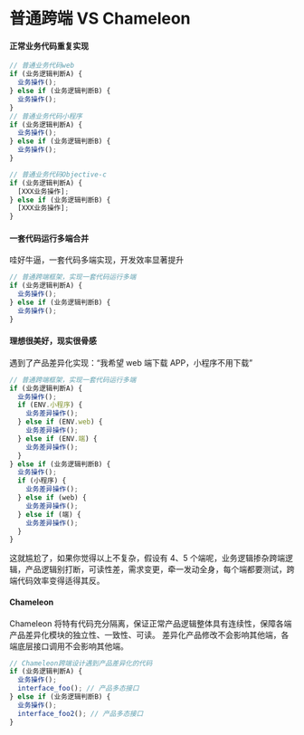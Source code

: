 # 普通跨端 VS Chameleon

#### 正常业务代码重复实现

```javascript
// 普通业务代码web
if (业务逻辑判断A) {
  业务操作();
} else if (业务逻辑判断B) {
  业务操作();
}
// 普通业务代码小程序
if (业务逻辑判断A) {
  业务操作();
} else if (业务逻辑判断B) {
  业务操作();
}

// 普通业务代码Objective-c
if (业务逻辑判断A) {
  [XXX业务操作];
} else if (业务逻辑判断B) {
  [XXX业务操作];
}
```

#### 一套代码运行多端合并

哇好牛逼，一套代码多端实现，开发效率显著提升

```javascript
// 普通跨端框架，实现一套代码运行多端
if (业务逻辑判断A) {
  业务操作();
} else if (业务逻辑判断B) {
  业务操作();
}
```

#### 理想很美好，现实很骨感

遇到了产品差异化实现：“我希望 web 端下载 APP，小程序不用下载”

```javascript
// 普通跨端框架，实现一套代码运行多端
if (业务逻辑判断A) {
  业务操作();
  if (ENV.小程序) {
    业务差异操作();
  } else if (ENV.web) {
    业务差异操作();
  } else if (ENV.端) {
    业务差异操作();
  }
} else if (业务逻辑判断B) {
  业务操作();
  if (小程序) {
    业务差异操作();
  } else if (web) {
    业务差异操作();
  } else if (端) {
    业务差异操作();
  }
}
```

这就尴尬了，如果你觉得以上不复杂，假设有 4、5 个端呢，业务逻辑掺杂跨端逻辑，产品逻辑别打断，可读性差，需求变更，牵一发动全身，每个端都要测试，跨端代码效率变得适得其反。

#### Chameleon

Chameleon 将特有代码充分隔离，保证正常产品逻辑整体具有连续性，保障各端产品差异化模块的独立性、一致性、可读。
差异化产品修改不会影响其他端，各端底层接口调用不会影响其他端。

```javascript
// Chameleon跨端设计遇到产品差异化的代码
if (业务逻辑判断A) {
  业务操作();
  interface_foo(); // 产品多态接口
} else if (业务逻辑判断B) {
  业务操作();
  interface_foo2(); // 产品多态接口
}
```
